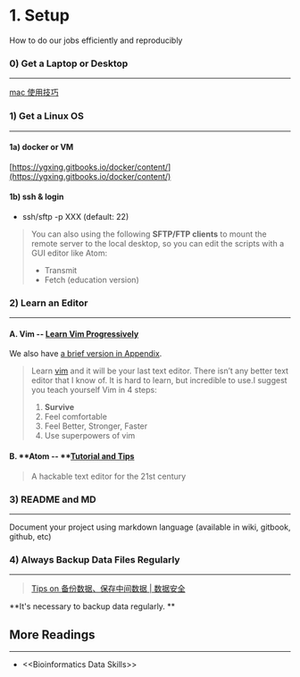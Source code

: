 # 1. Setup

How to do our jobs efficiently and reproducibly

### 0\) Get a Laptop or Desktop

---

[mac 使用技巧](https://www.evernote.com/l/ABIaUQq5Y4ZPv53w8iYevcDzHmCNY3AfIhU)

### 

### 1\) Get a Linux OS

---

#### 1a\) docker or VM

[https://ygxing.gitbooks.io/docker/content/](https://ygxing.gitbooks.io/docker/content/)

#### 1b\) ssh & login

* ssh/sftp -p XXX \(default: 22\)

> You can also using the following **SFTP/FTP  clients** to mount the remote server to the local desktop, so you can edit the scripts with a GUI editor like Atom:
>
> * Transmit
> * Fetch \(education version\)

### 

### 2\) Learn an Editor

---

#### A. **Vim** -- [Learn Vim Progressively](http://yannesposito.com/Scratch/en/blog/Learn-Vim-Progressively/)

We also have [a brief version in Appendix](/1setup-appendix.md).

> Learn [vim](http://www.vim.org/) and it will be your last text editor. There isn’t any better text editor that I know of. It is hard to learn, but incredible to use.I suggest you teach yourself Vim in 4 steps:
>
> 1. **Survive**
> 2. Feel comfortable
> 3. Feel Better, Stronger, Faster
> 4. Use superpowers of vim

#### B. **Atom -- **[Tutorial and Tips ](https://www.evernote.com/l/ABJeb9FdBc1BC6AZSgWh4Ujc_StdcFYl-kw)

> A hackable text editor for the 21st century

### 

### 3\) README and MD

---

Document your project using markdown language \(available in wiki, gitbook, github, etc\)

### 

### 4\)  Always Backup Data Files Regularly

---

> [Tips on 备份数据、保存中间数据 \| 数据安全](https://www.evernote.com/l/ABLaXPPQIg1FM5Kgl1AoLqLj67CR1Cv44ws)

**It's necessary to backup data regularly. **

## 

## More Readings

---

* &lt;&lt;Bioinformatics Data Skills&gt;&gt;



